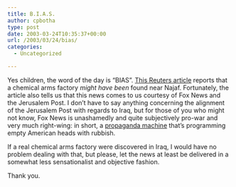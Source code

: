 ```yaml
---
title: B.I.A.S.
author: cpbotha
type: post
date: 2003-03-24T10:35:37+00:00
url: /2003/03/24/bias/
categories:
  - Uncategorized

---
```

Yes children, the word of the day is “BIAS”. [This Reuters article][1] reports that a chemical arms factory _might have been_ found near Najaf. Fortunately, the article also tells us that this news comes to us courtesy of Fox News and the Jerusalem Post. I don’t have to say anything concerning the alignment of the Jerusalem Post with regards to Iraq, but for those of you who might not know, Fox News is unashamedly and quite subjectively pro-war and very much right-wing: in short, a [propaganda machine][2] that’s programming empty American heads with rubbish.

If a real chemical arms factory were discovered in Iraq, I would have no problem dealing with that, but please, let the news at least be delivered in a somewhat less sensationalist and objective fashion.

Thank you.

 [1]: http://www.reuters.com/newsArticle.jhtml?type=topNews&storyID=2433806
 [2]: http://seattletimes.nwsource.com/html/kaymcfadden/134655493_kay18.html
